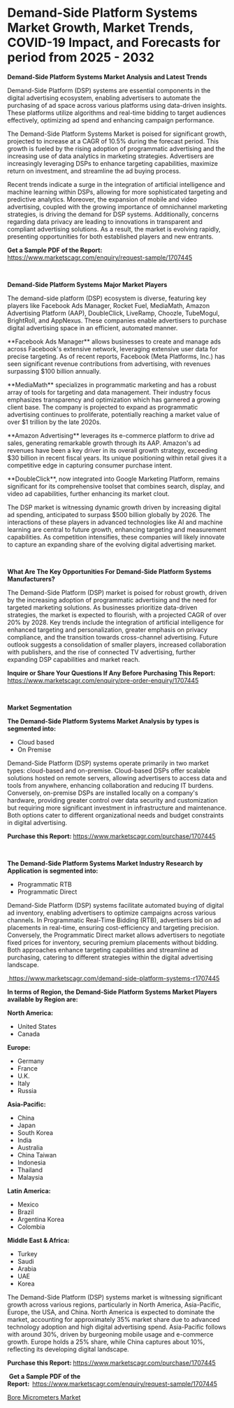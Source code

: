 <p><h1>Demand-Side Platform Systems Market Growth, Market Trends, COVID-19 Impact, and Forecasts for period from 2025 - 2032</h1></p><p><strong>Demand-Side Platform Systems Market Analysis and Latest Trends</strong></p>
<p><p>Demand-Side Platform (DSP) systems are essential components in the digital advertising ecosystem, enabling advertisers to automate the purchasing of ad space across various platforms using data-driven insights. These platforms utilize algorithms and real-time bidding to target audiences effectively, optimizing ad spend and enhancing campaign performance.</p><p>The Demand-Side Platform Systems Market is poised for significant growth, projected to increase at a CAGR of 10.5% during the forecast period. This growth is fueled by the rising adoption of programmatic advertising and the increasing use of data analytics in marketing strategies. Advertisers are increasingly leveraging DSPs to enhance targeting capabilities, maximize return on investment, and streamline the ad buying process.</p><p>Recent trends indicate a surge in the integration of artificial intelligence and machine learning within DSPs, allowing for more sophisticated targeting and predictive analytics. Moreover, the expansion of mobile and video advertising, coupled with the growing importance of omnichannel marketing strategies, is driving the demand for DSP systems. Additionally, concerns regarding data privacy are leading to innovations in transparent and compliant advertising solutions. As a result, the market is evolving rapidly, presenting opportunities for both established players and new entrants.</p></p>
<p><strong>Get a Sample PDF of the Report:&nbsp;</strong> <a href="https://www.marketscagr.com/enquiry/request-sample/1707445?utm_campaign=3534&utm_medium=2&utm_source=Github&utm_content=ia&utm_term=25032025&utm_id=demand-side-platform-systems">https://www.marketscagr.com/enquiry/request-sample/1707445</a></p>
<p>&nbsp;</p>
<p><strong>Demand-Side Platform Systems Major Market Players</strong></p>
<p><p>The demand-side platform (DSP) ecosystem is diverse, featuring key players like Facebook Ads Manager, Rocket Fuel, MediaMath, Amazon Advertising Platform (AAP), DoubleClick, LiveRamp, Choozle, TubeMogul, BrightRoll, and AppNexus. These companies enable advertisers to purchase digital advertising space in an efficient, automated manner.</p><p>**Facebook Ads Manager** allows businesses to create and manage ads across Facebook's extensive network, leveraging extensive user data for precise targeting. As of recent reports, Facebook (Meta Platforms, Inc.) has seen significant revenue contributions from advertising, with revenues surpassing $100 billion annually. </p><p>**MediaMath** specializes in programmatic marketing and has a robust array of tools for targeting and data management. Their industry focus emphasizes transparency and optimization which has garnered a growing client base. The company is projected to expand as programmatic advertising continues to proliferate, potentially reaching a market value of over $1 trillion by the late 2020s.</p><p>**Amazon Advertising** leverages its e-commerce platform to drive ad sales, generating remarkable growth through its AAP. Amazon's ad revenues have been a key driver in its overall growth strategy, exceeding $30 billion in recent fiscal years. Its unique positioning within retail gives it a competitive edge in capturing consumer purchase intent.</p><p>**DoubleClick**, now integrated into Google Marketing Platform, remains significant for its comprehensive toolset that combines search, display, and video ad capabilities, further enhancing its market clout.</p><p>The DSP market is witnessing dynamic growth driven by increasing digital ad spending, anticipated to surpass $500 billion globally by 2026. The interactions of these players in advanced technologies like AI and machine learning are central to future growth, enhancing targeting and measurement capabilities. As competition intensifies, these companies will likely innovate to capture an expanding share of the evolving digital advertising market.</p></p>
<p>&nbsp;</p>
<p><strong>What Are The Key Opportunities For Demand-Side Platform Systems Manufacturers?</strong></p>
<p><p>The Demand-Side Platform (DSP) market is poised for robust growth, driven by the increasing adoption of programmatic advertising and the need for targeted marketing solutions. As businesses prioritize data-driven strategies, the market is expected to flourish, with a projected CAGR of over 20% by 2028. Key trends include the integration of artificial intelligence for enhanced targeting and personalization, greater emphasis on privacy compliance, and the transition towards cross-channel advertising. Future outlook suggests a consolidation of smaller players, increased collaboration with publishers, and the rise of connected TV advertising, further expanding DSP capabilities and market reach.</p></p>
<p><strong>Inquire or Share Your Questions If Any Before Purchasing This Report:</strong> <a href="https://www.marketscagr.com/enquiry/pre-order-enquiry/1707445?utm_campaign=3534&utm_medium=2&utm_source=Github&utm_content=ia&utm_term=25032025&utm_id=demand-side-platform-systems">https://www.marketscagr.com/enquiry/pre-order-enquiry/1707445</a></p>
<p>&nbsp;</p>
<p><strong>Market Segmentation</strong></p>
<p><strong>The Demand-Side Platform Systems Market Analysis by types is segmented into:</strong></p>
<p><ul><li>Cloud based</li><li>On Premise</li></ul></p>
<p><p>Demand-Side Platform (DSP) systems operate primarily in two market types: cloud-based and on-premise. Cloud-based DSPs offer scalable solutions hosted on remote servers, allowing advertisers to access data and tools from anywhere, enhancing collaboration and reducing IT burdens. Conversely, on-premise DSPs are installed locally on a company's hardware, providing greater control over data security and customization but requiring more significant investment in infrastructure and maintenance. Both options cater to different organizational needs and budget constraints in digital advertising.</p></p>
<p><strong>Purchase this Report:&nbsp;</strong><a href="https://www.marketscagr.com/purchase/1707445?utm_campaign=3534&utm_medium=2&utm_source=Github&utm_content=ia&utm_term=25032025&utm_id=demand-side-platform-systems">https://www.marketscagr.com/purchase/1707445</a></p>
<p>&nbsp;</p>
<p><strong>The Demand-Side Platform Systems Market Industry Research by Application is segmented into:</strong></p>
<p><ul><li>Programmatic RTB</li><li>Programmatic Direct</li></ul></p>
<p><p>Demand-Side Platform (DSP) systems facilitate automated buying of digital ad inventory, enabling advertisers to optimize campaigns across various channels. In Programmatic Real-Time Bidding (RTB), advertisers bid on ad placements in real-time, ensuring cost-efficiency and targeting precision. Conversely, the Programmatic Direct market allows advertisers to negotiate fixed prices for inventory, securing premium placements without bidding. Both approaches enhance targeting capabilities and streamline ad purchasing, catering to different strategies within the digital advertising landscape.</p></p>
<p><a href="https://www.marketscagr.com/demand-side-platform-systems-r1707445?utm_campaign=3534&utm_medium=2&utm_source=Github&utm_content=ia&utm_term=25032025&utm_id=demand-side-platform-systems">&nbsp;https://www.marketscagr.com/demand-side-platform-systems-r1707445</a></p>
<p><strong>In terms of Region, the Demand-Side Platform Systems Market Players available by Region are:</strong></p>
<p>
    <p> <strong> North America: </strong>
        <ul>
            <li>United States</li>
            <li>Canada</li>
        </ul>
        </p> 
    <p> <strong> Europe: </strong>
        <ul>
            <li>Germany</li>
            <li>France</li>
            <li>U.K.</li>
            <li>Italy</li>
            <li>Russia</li>
        </ul>
        </p> 
    <p> <strong> Asia-Pacific: </strong>
        <ul>
            <li>China</li>
            <li>Japan</li>
            <li>South Korea</li>
            <li>India</li>
            <li>Australia</li>
            <li>China Taiwan</li>
            <li>Indonesia</li>
            <li>Thailand</li>
            <li>Malaysia</li>
        </ul>
        </p> 
    <p> <strong> Latin America: </strong>
        <ul>
            <li>Mexico</li>
            <li>Brazil</li>
            <li>Argentina Korea</li>
            <li>Colombia</li>
        </ul>
        </p> 
    <p> <strong> Middle East & Africa: </strong>
        <ul>
            <li>Turkey</li>
            <li>Saudi</li>
            <li>Arabia</li>
            <li>UAE</li>
            <li>Korea</li>
        </ul>
    </p>
    </p>
<p><p>The Demand-Side Platform (DSP) systems market is witnessing significant growth across various regions, particularly in North America, Asia-Pacific, Europe, the USA, and China. North America is expected to dominate the market, accounting for approximately 35% market share due to advanced technology adoption and high digital advertising spend. Asia-Pacific follows with around 30%, driven by burgeoning mobile usage and e-commerce growth. Europe holds a 25% share, while China captures about 10%, reflecting its developing digital landscape.</p></p>
<p><strong>Purchase this Report: </strong><a href="https://www.marketscagr.com/purchase/1707445?utm_campaign=3534&utm_medium=2&utm_source=Github&utm_content=ia&utm_term=25032025&utm_id=demand-side-platform-systems">https://www.marketscagr.com/purchase/1707445</a></p>
<p>&nbsp;<strong>Get a Sample PDF of the Report:&nbsp;&nbsp;</strong><a href="https://www.marketscagr.com/enquiry/request-sample/1707445?utm_campaign=3534&utm_medium=2&utm_source=Github&utm_content=ia&utm_term=25032025&utm_id=demand-side-platform-systems">https://www.marketscagr.com/enquiry/request-sample/1707445</a></p>
<p><strong></strong></p>
<p><p><a href="https://github.com/zakkistuey/Market-Research-Report-List-1/blob/main/bore-micrometers-market.md?utm_campaign=3534&utm_medium=2&utm_source=Github&utm_content=ia&utm_term=25032025&utm_id=demand-side-platform-systems">Bore Micrometers Market</a></p></p>